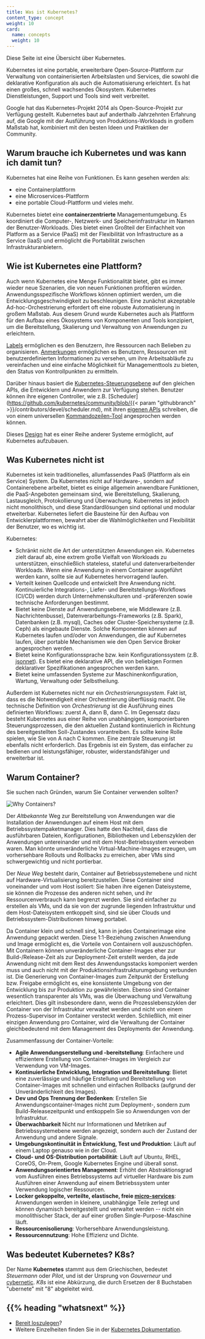 ```yaml
---
title: Was ist Kubernetes?
content_type: concept
weight: 10
card:
  name: concepts
  weight: 10
---
```


<!-- overview -->
Diese Seite ist eine Übersicht über Kubernetes.


<!-- body -->

Kubernetes ist eine portable, erweiterbare Open-Source-Plattform zur Verwaltung von
containerisierten Arbeitslasten und Services, die sowohl die deklarative Konfiguration als auch die Automatisierung erleichtert.
Es hat einen großes, schnell wachsendes Ökosystem. Kubernetes Dienstleistungen, Support und Tools sind weit verbreitet.

Google hat das Kubernetes-Projekt 2014 als Open-Source-Projekt zur Verfügung gestellt. Kubernetes baut auf anderthalb Jahrzehnten
Erfahrung auf, die Google mit der Ausführung von Produktions-Workloads in großem Maßstab hat, kombiniert mit den besten Ideen und Praktiken der Community.

## Warum brauche ich Kubernetes und was kann ich damit tun?

Kubernetes hat eine Reihe von Funktionen. Es kann gesehen werden als:

- eine Containerplattform
- eine Microservices-Plattform
- eine portable Cloud-Plattform
und vieles mehr.

Kubernetes bietet eine **containerzentrierte** Managementumgebung. Es koordiniert die Computer-, Netzwerk- und Speicherinfrastruktur
im Namen der Benutzer-Workloads. Dies bietet einen Großteil der Einfachheit von Platform as a Service (PaaS) mit der Flexibilität
von Infrastructure as a Service (IaaS) und ermöglicht die Portabilität zwischen Infrastrukturanbietern.

## Wie ist Kubernetes eine Plattform?

Auch wenn Kubernetes eine Menge Funktionalität bietet, gibt es immer wieder neue Szenarien,
die von neuen Funktionen profitieren würden. Anwendungsspezifische Workflows können optimiert werden,
um die Entwicklungsgeschwindigkeit zu beschleunigen.
Eine zunächst akzeptable Ad-hoc-Orchestrierung erfordert oft eine robuste Automatisierung in großem Maßstab.
Aus diesem Grund wurde Kubernetes auch als Plattform für den Aufbau eines Ökosystems von Komponenten und Tools
konzipiert, um die Bereitstellung, Skalierung und Verwaltung von Anwendungen zu erleichtern.

[Labels](/docs/concepts/overview/working-with-objects/labels/) ermöglichen es den Benutzern, ihre Ressourcen
nach Belieben zu organisieren. [Anmerkungen](/docs/concepts/overview/working-with-objects/annotations/) ermöglichen es Benutzern,
Ressourcen mit benutzerdefinierten Informationen zu versehen, um ihre Arbeitsabläufe zu vereinfachen und eine einfache Möglichkeit
für Managementtools zu bieten, den Status von Kontrollpunkten zu ermitteln.


Darüber hinaus basiert die [Kubernetes-Steuerungsebene](/docs/concepts/overview/components/) auf den gleichen APIs,
die Entwicklern und Anwendern zur Verfügung stehen. Benutzer können ihre eigenen Controller, wie z.B.
[Scheduler](https://github.com/kubernetes/community/blob/{{< param "githubbranch" >}}/contributors/devel/scheduler.md), mit
ihren [eigenen APIs](/docs/concepts/api-extension/custom-resources/) schreiben, die von einem
universellen [Kommandozeilen-Tool](/docs/user-guide/kubectl-overview/) angesprochen werden können.

Dieses [Design](https://git.k8s.io/community/contributors/design-proposals/architecture/architecture.md) hat es einer Reihe anderer Systeme ermöglicht, auf Kubernetes aufzubauen.

## Was Kubernetes nicht ist

Kubernetes ist kein traditionelles, allumfassendes PaaS (Plattform als ein Service) System. Da Kubernetes nicht auf Hardware-,
sondern auf Containerebene arbeitet, bietet es einige allgemein anwendbare Funktionen, die PaaS-Angeboten gemeinsam sind,
wie Bereitstellung, Skalierung, Lastausgleich, Protokollierung und Überwachung.
Kubernetes ist jedoch nicht monolithisch, und diese Standardlösungen sind optional und modular etweiterbar.
Kubernetes liefert die Bausteine für den Aufbau von Entwicklerplattformen, bewahrt aber die
Wahlmöglichkeiten und Flexibilität der Benutzer, wo es wichtig ist.

Kubernetes:

* Schränkt nicht die Art der unterstützten Anwendungen ein. Kubernetes zielt darauf ab,
  eine extrem große Vielfalt von Workloads zu unterstützen, einschließlich stateless,
  stateful und datenverarbeitender Workloads. Wenn eine Anwendung in einem Container ausgeführt
  werden kann, sollte sie auf Kubernetes hervorragend laufen.
* Verteilt keinen Quellcode und entwickelt Ihre Anwendung nicht.
  Kontinuierliche Integrations-, Liefer- und Bereitstellungs-Workflows (CI/CD) werden durch
  Unternehmenskulturen und -präferenzen sowie technische Anforderungen bestimmt.
* Bietet keine Dienste auf Anwendungsebene, wie Middleware (z.B. Nachrichtenbusse),
  Datenverarbeitungs-Frameworks (z.B. Spark), Datenbanken (z.B. mysql), Caches oder
  Cluster-Speichersysteme (z.B. Ceph) als eingebaute Dienste. Solche Komponenten können
  auf Kubernetes laufen und/oder von Anwendungen, die auf Kubernetes laufen, über
  portable Mechanismen wie den Open Service Broker angesprochen werden.
* Bietet keine Konfigurationssprache bzw. kein Konfigurationssystem (z.B. [jsonnet](https://github.com/google/jsonnet)).
  Es bietet eine deklarative API, die von beliebigen Formen deklarativer Spezifikationen angesprochen werden kann.
* Bietet keine umfassenden Systeme zur Maschinenkonfiguration, Wartung, Verwaltung oder Selbstheilung.

Außerdem ist Kubernetes nicht nur ein *Orchestrierungssystem*. Fakt ist, dass es die Notwendigkeit einer Orchestrierung
überflüssig macht. Die technische Definition von *Orchestrierung* ist die Ausführung eines
definierten Workflows: zuerst A, dann B, dann C. Im Gegensatz dazu besteht Kubernetes aus einer Reihe von unabhängigen,
komponierbaren Steuerungsprozessen, die den aktuellen Zustand kontinuierlich in Richtung des bereitgestellten Soll-Zustandes vorantreiben.
Es sollte keine Rolle spielen, wie Sie von A nach C kommen. Eine zentrale Steuerung ist ebenfalls nicht erforderlich.
Das Ergebnis ist ein System, das einfacher zu bedienen und leistungsfähiger, robuster, widerstandsfähiger und erweiterbar ist.

## Warum Container?

Sie suchen nach Gründen, warum Sie Container verwenden sollten?

![Why Containers?](/images/docs/why_containers.svg)

Der *Altbekannte* Weg zur Bereitstellung von Anwendungen war die Installation
der Anwendungen auf einem Host mit dem Betriebssystempaketmanager.
Dies hatte den Nachteil, dass die ausführbaren Dateien, Konfigurationen,
Bibliotheken und Lebenszyklen der Anwendungen untereinander und mit dem
Host-Betriebssystem verwoben waren. Man könnte unveränderliche
Virtual-Machine-Images erzeugen, um vorhersehbare Rollouts
und Rollbacks zu erreichen, aber VMs sind schwergewichtig und nicht portierbar.

Der *Neue Weg* besteht darin, Container auf Betriebssystemebene und nicht auf
Hardware-Virtualisierung bereitzustellen. Diese Container sind voneinander
und vom Host isoliert: Sie haben ihre eigenen Dateisysteme, sie können die
Prozesse des anderen nicht sehen, und ihr Ressourcenverbrauch kann begrenzt
werden. Sie sind einfacher zu erstellen als VMs, und da sie von der zugrunde
liegenden Infrastruktur und dem Host-Dateisystem entkoppelt sind,
sind sie über Clouds und Betriebssystem-Distributionen hinweg portabel.

Da Container klein und schnell sind, kann in jedes Containerimage eine Anwendung gepackt werden.
Diese 1:1-Beziehung zwischen Anwendung und Image ermöglicht es, die Vorteile von Containern
voll auszuschöpfen. Mit Containern können unveränderliche Container-Images eher zur Build-/Release-Zeit
als zur Deployment-Zeit erstellt werden, da jede Anwendung nicht mit dem Rest des Anwendungsstacks komponiert
werden muss und auch nicht mit der Produktionsinfrastrukturumgebung verbunden ist. Die Generierung von
Container-Images zum Zeitpunkt der Erstellung bzw. Freigabe ermöglicht es, eine konsistente Umgebung
von der Entwicklung bis zur Produktion zu gewährleisten.
Ebenso sind Container wesentlich transparenter als VMs, was die Überwachung und Verwaltung erleichtert.
Dies gilt insbesondere dann, wenn die Prozesslebenszyklen der Container von der Infrastruktur verwaltet
werden und nicht von einem Prozess-Supervisor im Container versteckt werden.
Schließlich, mit einer einzigen Anwendung pro Container, wird die Verwaltung
der Container gleichbedeutend mit dem Management des Deployments der Anwendung.

Zusammenfassung der Container-Vorteile:

* **Agile Anwendungserstellung und -bereitstellung**:
    Einfachere und effizientere Erstellung von Container-Images im Vergleich zur Verwendung von VM-Images.
* **Kontinuierliche Entwicklung, Integration und Bereitstellung**:
    Bietet eine zuverlässige und häufige Erstellung und Bereitstellung von Container-Images
    mit schnellen und einfachen Rollbacks (aufgrund der Unveränderlichkeit des Images).
* **Dev und Ops Trennung der Bedenken**:
    Erstellen Sie Anwendungscontainer-Images nicht zum Deployment-, sondern zum Build-Releasezeitpunkt
    und entkoppeln Sie so Anwendungen von der Infrastruktur.
* **Überwachbarkeit**
    Nicht nur Informationen und Metriken auf Betriebssystemebene werden angezeigt,
    sondern auch der Zustand der Anwendung und andere Signale.
* **Umgebungskontinuität in Entwicklung, Test und Produktion**:
    Läuft auf einem Laptop genauso wie in der Cloud.
* **Cloud- und OS-Distribution portabilität**:
    Läuft auf Ubuntu, RHEL, CoreOS, On-Prem, Google Kubernetes Engine und überall sonst.
* **Anwendungsorientiertes Management**:
    Erhöht den Abstraktionsgrad vom Ausführen eines Betriebssystems auf virtueller Hardware
    bis zum Ausführen einer Anwendung auf einem Betriebssystem unter Verwendung logischer Ressourcen.
* **Locker gekoppelte, verteilte, elastische, freie [micro-services](https://martinfowler.com/articles/microservices.html)**:
    Anwendungen werden in kleinere, unabhängige Teile zerlegt und können dynamisch bereitgestellt
    und verwaltet werden -- nicht ein monolithischer Stack, der auf einer großen Single-Purpose-Maschine läuft.
* **Ressourcenisolierung**:
    Vorhersehbare Anwendungsleistung.
* **Ressourcennutzung**:
    Hohe Effizienz und Dichte.

## Was bedeutet Kubernetes? K8s?

Der Name **Kubernetes** stammt aus dem Griechischen, bedeutet *Steuermann* oder
*Pilot*, und ist der Ursprung von *Gouverneur* und
[cybernetic](http://www.etymonline.com/index.php?term=cybernetics). *K8s*
ist eine Abkürzung, die durch Ersetzen der 8 Buchstaben "ubernete" mit "8" abgeleitet wird.



## {{% heading "whatsnext" %}}

*   [Bereit loszulegen](/docs/setup/)?
*   Weitere Einzelheiten finden Sie in der [Kubernetes Dokumentation](/docs/home/).




